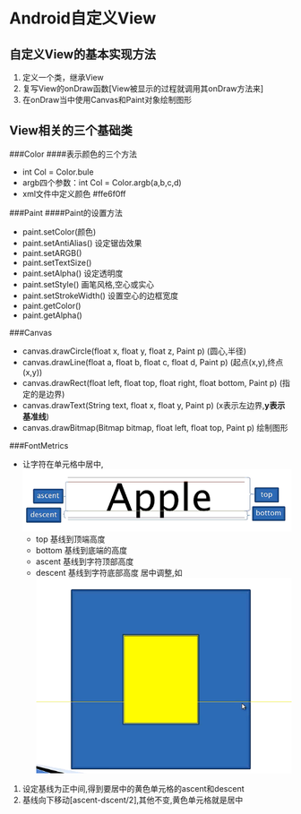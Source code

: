 Android自定义View
===

自定义View的基本实现方法
---
1. 定义一个类，继承View
2. 复写View的onDraw函数[View被显示的过程就调用其onDraw方法来]
3. 在onDraw当中使用Canvas和Paint对象绘制图形

View相关的三个基础类
---
###Color
####表示颜色的三个方法
* int Col = Color.bule
* argb四个参数：int Col = Color.argb(a,b,c,d)
* xml文件中定义颜色
	<resources>
		<color name = "ccc">#ffe6f0ff<color>
	</resources>
	
###Paint
####Paint的设置方法
* paint.setColor(颜色)
* paint.setAntiAlias()  设定锯齿效果
* paint.setARGB()
* paint.setTextSize()
* paint.setAlpha()  设定透明度
* paint.setStyle()  画笔风格,空心或实心
* paint.setStrokeWidth()  设置空心的边框宽度
* paint.getColor()
* paint.getAlpha()

###Canvas
* canvas.drawCircle(float x, float y, float z, Paint p) (圆心,半径)
* canvas.drawLine(float a, float b, float c, float d, Paint p) (起点(x,y),终点(x,y))
* canvas.drawRect(float left, float top, float right, float bottom, Paint p) (指定的是边界)
* canvas.drawText(String text, float x, float y, Paint p) (x表示左边界,**y表示基准线**)
* canvas.drawBitmap(Bitmap bitmap, float left, float top, Paint p) 绘制图形

###FontMetrics
* 让字符在单元格中居中,![如图](/图示/Android/单元格中字符居中.png)
	* top 基线到顶端高度
	* bottom 基线到底端的高度
	* ascent 基线到字符顶部高度
	* descent 基线到字符底部高度
居中调整,如![此图](/图示/Android/调整基线.png)
1. 设定基线为正中间,得到要居中的黄色单元格的ascent和descent
2. 基线向下移动[ascent-dscent/2],其他不变,黄色单元格就是居中
